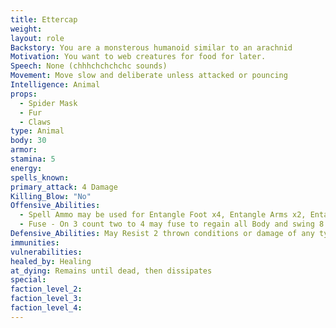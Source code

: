 ```yaml
---
title: Ettercap
weight:
layout: role
Backstory: You are a monsterous humanoid similar to an arachnid
Motivation: You want to web creatures for food for later.
Speech: None (chhhchchchchc sounds)
Movement: Move slow and deliberate unless attacked or pouncing
Intelligence: Animal
props:
  - Spider Mask
  - Fur
  - Claws
type: Animal
body: 30
armor: 
stamina: 5 
energy: 
spells_known: 
primary_attack: 4 Damage 
Killing_Blow: "No"
Offensive_Abilities:
  - Spell Ammo may be used for Entangle Foot x4, Entangle Arms x2, Entangle Body x 1, 
  - Fuse - On 3 count two to 4 may fuse to regain all Body and swing 8 damage but must remain within arms reach of fused part. When fused part dies, split appart, and return to normal damage and max body.
Defensive_Abilities: May Resist 2 thrown conditions or damage of any type, Counter (4ST)
immunities:
vulnerabilities: 
healed_by: Healing
at_dying: Remains until dead, then dissipates
special: 
faction_level_2:
faction_level_3: 
faction_level_4:
---
```

